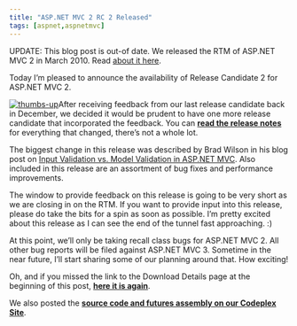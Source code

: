 ```yaml
---
title: "ASP.NET MVC 2 RC 2 Released"
tags: [aspnet,aspnetmvc]
---
```

UPDATE: This blog post is out-of date. We released the RTM of ASP.NET
MVC 2 in March 2010. Read [about it
here](https://haacked.com/archive/2010/03/11/aspnet-mvc2-released.aspx "ASP.NET MVC 2 RTM").

Today I’m pleased to announce the availability of Release Candidate 2
for ASP.NET MVC 2.

[![thumbs-up](https://haacked.com/images/haacked_com/WindowsLiveWriter/ASP.NETMVC2RC2Released_E8E6/thumbs-up_3.jpg "thumbs-up")](http://www.flickr.com/photos/89186997@N00/3396410350/ "thumbs up by richkidsunite - creative commons by attribution")After
receiving feedback from our last release candidate back in December, we
decided it would be prudent to have one more release candidate that
incorporated the feedback. You can **[read the release
notes](http://go.microsoft.com/fwlink/?LinkID=182482 "ASP.NET MVC 2 RC 2 Release Notes")**
for everything that changed, there’s not a whole lot.

The biggest change in this release was described by Brad Wilson in his
blog post on [Input Validation vs. Model Validation in ASP.NET
MVC](http://bradwilson.typepad.com/blog/2010/01/input-validation-vs-model-validation-in-aspnet-mvc.html "Input Validation vs Model Validation").
Also included in this release are an assortment of bug fixes and
performance improvements.

The window to provide feedback on this release is going to be very short
as we are closing in on the RTM. If you want to provide input into this
release, please do take the bits for a spin as soon as possible. I’m
pretty excited about this release as I can see the end of the tunnel
fast approaching. :)

At this point, we’ll only be taking recall class bugs for ASP.NET MVC 2.
All other bug reports will be filed against ASP.NET MVC 3. Sometime in
the near future, I’ll start sharing some of our planning around that.
How exciting!

Oh, and if you missed the link to the Download Details page at the
beginning of this post, [**here it is
again**](http://go.microsoft.com/fwlink/?LinkID=182483 "ASP.NET MVC 2 RC 2 Download Details").

We also posted the **[source code and futures assembly on our Codeplex
Site](http://aspnet.codeplex.com/Release/ProjectReleases.aspx?ReleaseId=39978 "ASP.NET MVC 2 RC 2 Source Code")**.